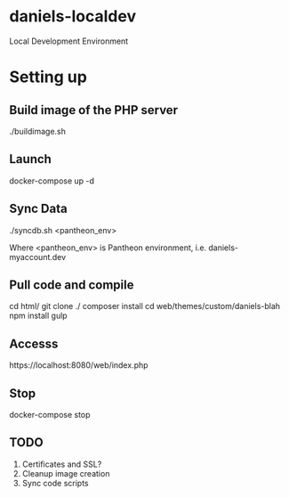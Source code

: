 # daniels-localdev
Local Development Environment

# Setting up
## Build image of the PHP server
./buildimage.sh

## Launch
docker-compose up -d

## Sync Data
./syncdb.sh <pantheon_env>

Where <pantheon_env> is Pantheon environment, i.e. daniels-myaccount.dev

## Pull code and compile
cd html/
git clone ./
composer install
cd web/themes/custom/daniels-blah
npm install
gulp

## Accesss
https://localhost:8080/web/index.php

## Stop
docker-compose stop

## TODO
1. Certificates and SSL?
2. Cleanup image creation
3. Sync code scripts
